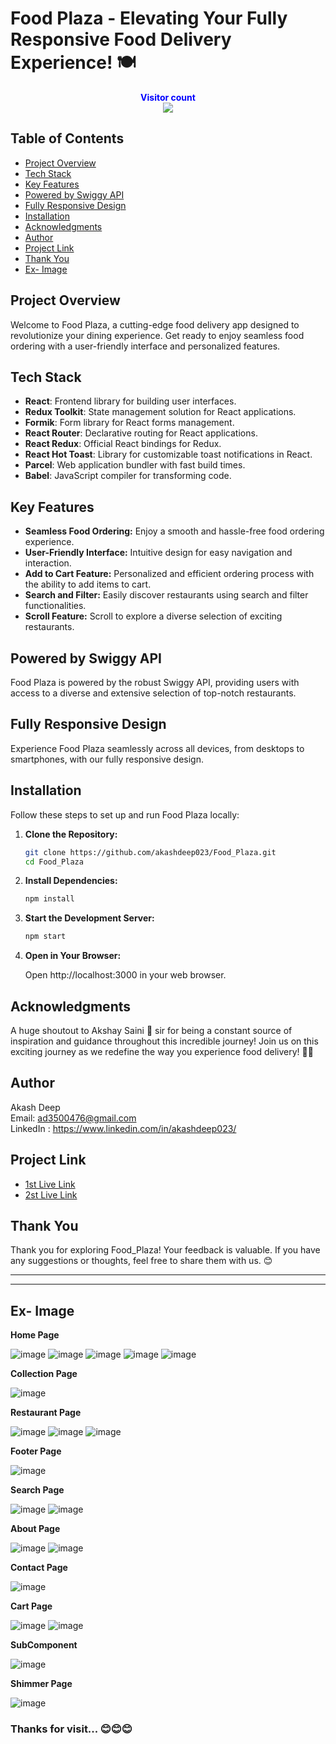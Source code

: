 # Food Plaza - Elevating Your Fully Responsive Food Delivery Experience! 🍽️

<p align="center">
  <b style="color: blue;  ">Visitor count</b>
  <br>
  <a style="" href="https://github.com/rajsinghritik">
  <img src="https://profile-counter.glitch.me/enjoy food/count.svg" />
  </a>
</p>

## Table of Contents

-   [Project Overview](#project-overview)
-   [Tech Stack](#tech-stack)
-   [Key Features](#key-features)
-   [Powered by Swiggy API](#powered-by-swiggy-api)
-   [Fully Responsive Design](#fully-responsive-design)
-   [Installation](#installation)
-   [Acknowledgments](#acknowledgments)
-   [Author](#author)
-   [Project Link](#project-link)
-   [Thank You](#thank-you)
-   [Ex- Image](#ex--image)

## Project Overview

Welcome to Food Plaza, a cutting-edge food delivery app designed to revolutionize your dining experience. Get ready to enjoy seamless food ordering with a user-friendly interface and personalized features.

## Tech Stack

-   **React**: Frontend library for building user interfaces.
-   **Redux Toolkit**: State management solution for React applications.
-   **Formik**: Form library for React forms management.
-   **React Router**: Declarative routing for React applications.
-   **React Redux**: Official React bindings for Redux.
-   **React Hot Toast**: Library for customizable toast notifications in React.
-   **Parcel**: Web application bundler with fast build times.
-   **Babel**: JavaScript compiler for transforming code.

## Key Features

-   **Seamless Food Ordering:** Enjoy a smooth and hassle-free food ordering experience.
-   **User-Friendly Interface:** Intuitive design for easy navigation and interaction.
-   **Add to Cart Feature:** Personalized and efficient ordering process with the ability to add items to cart.
-   **Search and Filter:** Easily discover restaurants using search and filter functionalities.
-   **Scroll Feature:** Scroll to explore a diverse selection of exciting restaurants.

## Powered by Swiggy API

Food Plaza is powered by the robust Swiggy API, providing users with access to a diverse and extensive selection of top-notch restaurants.

## Fully Responsive Design

Experience Food Plaza seamlessly across all devices, from desktops to smartphones, with our fully responsive design.

## Installation

Follow these steps to set up and run Food Plaza locally:

1. **Clone the Repository:**
    ```bash
    git clone https://github.com/akashdeep023/Food_Plaza.git
    cd Food_Plaza
    ```
2. **Install Dependencies:**

    ```bash
    npm install
    ```

3. **Start the Development Server:**

    ```bash
    npm start
    ```

4. **Open in Your Browser:**

    Open http://localhost:3000 in your web browser.

## Acknowledgments

A huge shoutout to Akshay Saini 🚀 sir for being a constant source of inspiration and guidance throughout this incredible journey! Join us on this exciting journey as we redefine the way you experience food delivery! 🌮🚀

## Author

Akash Deep \
Email: ad3500476@gmail.com \
LinkedIn : https://www.linkedin.com/in/akashdeep023/

## Project Link

-   [1st Live Link](https://food-plaza-jack.onrender.com/)
-   [2st Live Link](https://food-plaza-jack.onrender.com/)

## Thank You

Thank you for exploring Food_Plaza! Your feedback is valuable. If you have any suggestions or thoughts, feel free to share them with us. 😊

---

---

## Ex- Image

**Home Page**

![image](https://github.com/akashdeep023/Food_Plaza/assets/126412088/5e85916d-1aa3-40eb-9cef-f5ef74998f02)
![image](https://github.com/akashdeep023/Food_Plaza/assets/126412088/3081ec51-a474-4d26-b91d-b53956618dbf)
![image](https://github.com/akashdeep023/Food_Plaza/assets/126412088/c895bfbd-a648-4e6c-8082-0393d0dda9cd)
![image](https://github.com/akashdeep023/Food_Plaza/assets/126412088/202e1b60-955e-4f47-9b8f-cad9b9547317)
![image](https://github.com/akashdeep023/Food_Plaza/assets/126412088/8e5cb44b-bc0a-4b67-b41b-67ece2b92aa6)

**Collection Page**

![image](https://github.com/akashdeep023/Food_Plaza/assets/126412088/a383952a-3005-4e0f-a0a3-dd4bf81aa6f3)

**Restaurant Page**

![image](https://github.com/akashdeep023/Food_Plaza/assets/126412088/8bedd5de-628e-4277-a781-e87c30847bbf)
![image](https://github.com/akashdeep023/Food_Plaza/assets/126412088/9ed5fc8a-a3bb-402f-846d-2cf79da9dc0a)
![image](https://github.com/akashdeep023/Food_Plaza/assets/126412088/6d7d7100-5add-4082-b290-6d28a05bf41e)

**Footer Page**

![image](https://github.com/akashdeep023/Food_Plaza/assets/126412088/ed9f45ce-28c2-4406-b1fd-fa1858f5e20c)

**Search Page**

![image](https://github.com/akashdeep023/Food_Plaza/assets/126412088/4f2d510e-58ac-4511-9c8d-58e950c98ba7)
![image](https://github.com/akashdeep023/Food_Plaza/assets/126412088/b26f69a6-7e8e-427d-918f-8912fbded64b)

**About Page**

![image](https://github.com/akashdeep023/Food_Plaza/assets/126412088/d0a16895-2e33-41d2-a3fe-260ecb963033)
![image](https://github.com/akashdeep023/Food_Plaza/assets/126412088/89628633-f60d-4473-8604-b1762dad2995)

**Contact Page**

![image](https://github.com/akashdeep023/Food_Plaza/assets/126412088/dc32adce-e50e-401d-9be6-631333e7dd6d)

**Cart Page**

![image](https://github.com/akashdeep023/Food_Plaza/assets/126412088/a255acaf-b8a5-4570-842c-6330c05dc47d)
![image](https://github.com/akashdeep023/Food_Plaza/assets/126412088/a5b15743-1cde-413c-9b8f-b56ab8867d3f)

**SubComponent**

![image](https://github.com/akashdeep023/Food_Plaza/assets/126412088/f65a210a-1224-4dde-ba79-e895c6af5491)

**Shimmer Page**

![image](https://github.com/akashdeep023/Food_Plaza/assets/126412088/5af8ce99-11d3-4d26-9608-e348b8743633)

### Thanks for visit... 😊😊😊
